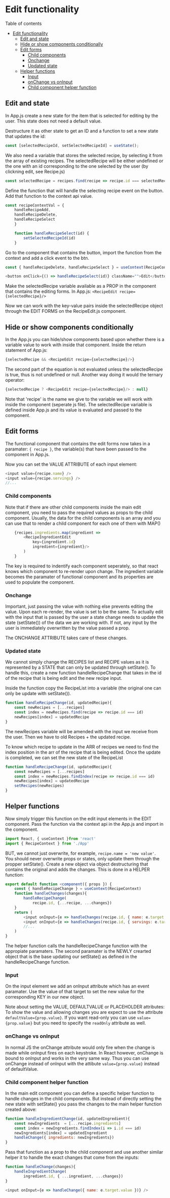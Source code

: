 # Edit functionality
Table of contents
- [Edit functionality](#edit-functionality)
	- [Edit and state](#edit-and-state)
	- [Hide or show components conditionally](#hide-or-show-components-conditionally)
	- [Edit forms](#edit-forms)
		- [Child components](#child-components)
		- [Onchange](#onchange)
		- [Updated state](#updated-state)
	- [Helper functions](#helper-functions)
		- [Input](#input)
		- [onChange vs onInput](#onchange-vs-oninput)
		- [Child component helper function](#child-component-helper-function)

## Edit and state
In App.js create a new state for the item that is selected for editing by the user. This state does not need a default value. 

Destructure it as other state to get an ID and a function to set a new state that updates the id: 
```js
const [selectedRecipeId, setSelectedRecipeId] = useState();
```
We also need a variable that stores the selected recipe, by selecting it from the array of existing recipes. The selectedRecipe will be either undefined or the one with an id corresponding to the one selected by the user (by clickning edit, see Recipe.js)
```js
const selectedRecipe = recipes.find(recipe => recipe.id === selectedRecipeId)
```
Define the function that will handle the selecting recipe event on the button. Add that function to the context api value.
```js
const recipeContextVal = {
	handleRecipeAdd,
	handleRecipeDelete, 
	handleRecipeSelect 
	}

	function handleRecipeSelect(id) { 
    	setSelectedRecipeId(id)
  	}
```
Go to the component that contains the button, import the function from the context and add a click event to the btn.
```js
const { handleRecipeDelete, handleRecipeSelect } = useContext(RecipeContext)

<button onClick={() => handleRecipeSelect(id)} className="">Edit</button>
```
Make the selectedRecipe variable available as a PROP in the component that contains the editing forms.
In App.js: `<RecipeEdit recipe={selectedRecipe}/>`

Now we can work with the key-value pairs inside the selectedRecipe object through the EDIT FORMS on the RecipeEdit.js component.

## Hide or show components conditionally
In the App.js you can hide/show components based upon whether there is a variable value to work with inside that component. Inside the return statement of App.js:
```js
{selectedRecipe && <RecipeEdit recipe={selectedRecipe}/>}
```
The second part of the equation is not evaluated unless the selectedRecipe is true, thus is not undefined or null. Another way doing it would the ternary operator:
```js
{selectedRecipe ? <RecipeEdit recipe={selectedRecipe}/> : null}
```
Note that 'recipe' is the name we give to the variable we will work with inside the component (seperate js file). The selectedRecipe variable is defined inside App.js and its value is evaluated and passed to the component.

## Edit forms
The functional component that contains the edit forms now takes in a paramater: `{ recipe }`, the variable(s) that have been passed to the component in App.js.

Now you can set the VALUE ATTRIBUTE of each input element: 
```js
<input value={recipe.name} />
<input value={recipe.servings} />
//...
```
### Child components
Note that if there are other child components inside the main edit component, you need to pass the required values as props to the child component. Usually, the data for the child components is an array and you can use that to render a child component for each one of them with MAP()
```js
	{recipes.ingredients.map(ingredient => 
		<RecipeIngredientEdit 
			key={ingredient.id} 
			ingredient={ingredient}/>	
		)
	} 
```
The key is required to indentify each component seperately, so that react knows which component to re-render upon change. The ingredient variable becomes the paramater of functional component and its properties are used to populate the component.

### Onchange
Important, just passing the value with nothing else prevents editing the value. Upon each re-render, the value is set to be the same. To actually edit with the input that is passed by the user a state change needs to update the state (setState()) of the data we are working with. If not, any input by the user is immediately overwritten by the value passed a prop.

The ONCHANGE ATTRIBUTE takes care of these changes.

### Updated state
We cannot simply change the RECIPES list and RECIPE values as it is represented by a STATE that can only be updated through setState(). To handle this, create a new function handleRecipeChange that takes in the id of the recipe that is being edit and the new recipe input.

Inside the function copy the RecipeList into a variable (the original one can only be update with setState()). 
```js
function handleRecipeChange(id, updatedRecipe){
	const newRecipes = [...recipes]
	const index = newRecipes.find(recipe => recipe.id === id)
	newRecipes[index] = updatedRecipe   
}
```
The newRecipes variable will be amended with the input we receive from the user. Then we have to old Recipes + the updated recipe.

To know which recipe to update in the ARR of recipes we need to find the index position in the arr of the recipe that is being edited. Once the update is completed, we can set the new state of the RecipeList
```js
function handleRecipeChange(id, updatedRecipe){
	const newRecipes = [...recipes]
	const index = newRecipes.findIndex(recipe => recipe.id === id)
	newRecipes[index] = updatedRecipe   
	setRecipes(newRecipes)
}
```

## Helper functions
Now simply trigger this function on the edit input elements in the EDIT component. Pass the function via the context api in the App.js and import in the component.
```js
import React, { useContext }from 'react'
import { RecipeContext } from './App'
```
BUT, we cannot just overwrite, for example, `recipe.name = 'new value'`. You should never overwrite props or states, only update them through the propper setState(). Create a new object via object destructuring that contains the original and adds the changes. This is done in a HELPER function:
```js
export default function <component({ props }) {
	const { handleRecipeChange } = useContext(RecipeContext)
	function handleChanges(changes){
        handleRecipeChange(
			recipe.id, {...recipe, ...changes})
	}
	return (	
		<input onInput={e => handleChanges(recipe.id, { name: e.target.value })}
		<input onInput={e => handleChanges(recipe.id, { servings: e.target.value })}
		//...
	)		
}
```
The helper function calls the handleRecipeChange function with the appropiate paramaters. The second paramater is the NEWLY crearted object that is the base updating our setState() as defined in the handleRecipeChange function.

### Input
On the input element we add an onInput attribute which has an event paramater. Use the value of that target to set the new value for the corresponding KEY in our new object. 

Note about setting the VALUE, DEFAULTVALUE or PLACEHOLDER attributes: To show the value and allowing changes you are expect to use the attribute `defaultValue={prop.value}`. If you want read-only you can use `value={prop.value}` but you need to specify the `readOnly` attribute as well.

### onChange vs onInput
In normal JS the onChange attribute would only fire when the change is made while onInput fires on each keystroke. In React however, onChange is bound to onInput and works in the very same way. Thus you can use onChange instead of onInput with the attibute `value={prop.value}` instead of defaultValue.


### Child component helper function
In the main edit component you can define a specific helper function to handle changes in the child components. But instead of directly setting the new state with setState() you pass the changes to the main helper function created above:
```js
function handleIngredientChange(id, updatedIngredient){
	const newIngredients  = [...recipe.ingredients]
	const index = newIngredients.findIndex(i => i.id === id) 
	newIngredients[index] = updatedIngredient
	handleChange({ ingredients: newIngredients})
}
```
Pass that function as a prop to the child component and use another similar helper it to handle the exact changes that come from the inputs:
```js
function handleChange(changes){
	handleIngredientChange(
		ingredient.id, { ...ingredient, ...changes})
}

<input onInput={e => handleChange({ name: e.target.value })} />
```